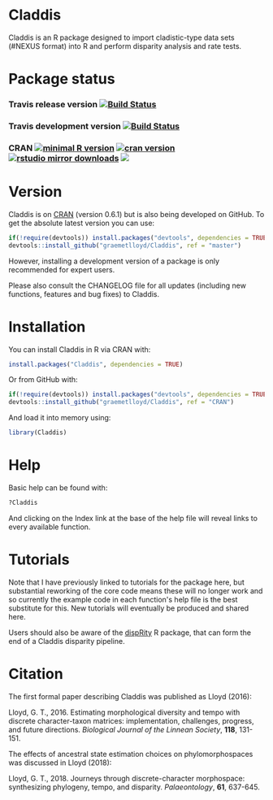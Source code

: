 # Claddis

Claddis is an R package designed to import cladistic-type data sets (#NEXUS format) into R and perform disparity analysis and rate tests.

# Package status

### Travis release version [![Build Status](https://travis-ci.org/graemetlloyd/Claddis.svg?branch=CRAN)](https://travis-ci.org/graemetlloyd/Claddis)

### Travis development version [![Build Status](https://travis-ci.org/graemetlloyd/Claddis.svg?branch=master)](https://travis-ci.org/graemetlloyd/Claddis)

### CRAN [![minimal R version](https://img.shields.io/badge/R%3E%3D-3.5.0-6666ff.svg)](https://cran.r-project.org/) [![cran version](https://www.r-pkg.org/badges/version/Claddis)](https://cran.r-project.org/package=Claddis) [![rstudio mirror downloads](http://cranlogs.r-pkg.org/badges/grand-total/Claddis)](https://github.com/metacran/cranlogs.app) ![](http://cranlogs.r-pkg.org/badges/Claddis)

# Version

Claddis is on [CRAN](https://cran.r-project.org/package=Claddis) (version 0.6.1) but is also being developed on GitHub. To get the absolute latest version you can use:

```r
if(!require(devtools)) install.packages("devtools", dependencies = TRUE)
devtools::install_github("graemetlloyd/Claddis", ref = "master")
```

However, installing a development version of a package is only recommended for expert users.

Please also consult the CHANGELOG file for all updates (including new functions, features and bug fixes) to Claddis.

# Installation

You can install Claddis in R via CRAN with:

```r
install.packages("Claddis", dependencies = TRUE)
```

Or from GitHub with:

```r
if(!require(devtools)) install.packages("devtools", dependencies = TRUE)
devtools::install_github("graemetlloyd/Claddis", ref = "CRAN")
```

And load it into memory using:

```r
library(Claddis)
```

# Help

Basic help can be found with:

```r
?Claddis
```

And clicking on the Index link at the base of the help file will reveal links to every available function.

# Tutorials

Note that I have previously linked to tutorials for the package here, but substantial reworking of the core code means these will no longer work and so currently the example code in each function's help file is the best substitute for this. New tutorials will eventually be produced and shared here.

Users should also be aware of the [dispRity](https://cran.r-project.org/package=dispRity) R package, that can form the end of a Claddis disparity pipeline.

# Citation

The first formal paper describing Claddis was published as Lloyd (2016):

Lloyd, G. T., 2016. Estimating morphological diversity and tempo with discrete character-taxon matrices: implementation, challenges, progress, and future directions. *Biological Journal of the Linnean Society*, **118**, 131-151.

The effects of ancestral state estimation choices on phylomorphospaces was discussed in Lloyd (2018):

Lloyd, G. T., 2018. Journeys through discrete-character morphospace: synthesizing phylogeny, tempo, and disparity. *Palaeontology*, **61**, 637-645.
